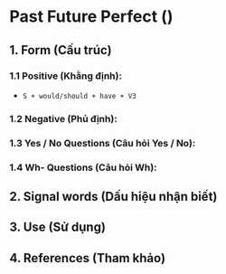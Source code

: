 # Past Future Perfect ()

## 1. Form (Cấu trúc)

### 1.1 Positive (Khằng định):
- `S + would/should + have + V3`

### 1.2 Negative (Phủ định):

### 1.3 Yes / No Questions (Câu hỏi Yes / No):

### 1.4 Wh- Questions (Câu hỏi Wh):

## 2. Signal words (Dấu hiệu nhận biết)

## 3. Use (Sử dụng)

## 4. References (Tham khảo)


